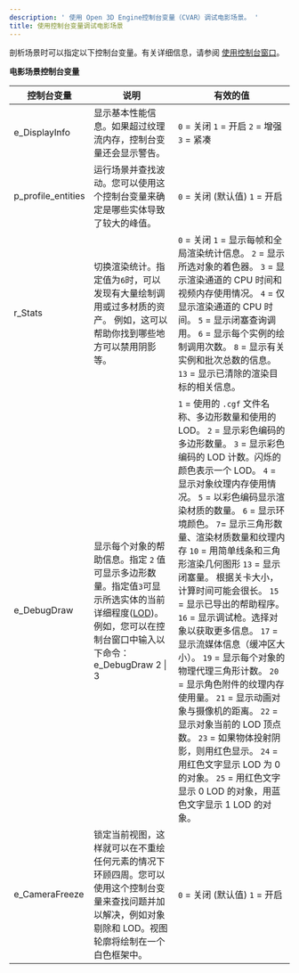 ```yaml
---
description: ' 使用 Open 3D Engine控制台变量（CVAR）调试电影场景。 '
title: 使用控制台变量调试电影场景
---
```


剖析场景时可以指定以下控制台变量。有关详细信息，请参阅 [使用控制台窗口](/docs/user-guide/editor/console/)。


**电影场景控制台变量**

| 控制台变量 | 说明 | 有效的值 |
| --- | --- | --- |
| e\_DisplayInfo |  显示基本性能信息。如果超过纹理流内存，控制台变量还会显示警告。  |  `0` = 关闭 `1` = 开启 `2` = 增强 `3` = 紧凑  |
| p\_profile\_entities |  运行场景并查找波动。您可以使用这个控制台变量来确定是哪些实体导致了较大的峰值。 |  `0` = 关闭 (默认值) `1` = 开启   |
| r\_Stats |  切换渲染统计。指定值为`6`时，可以发现有大量绘制调用或过多材质的资产。 例如，这可以帮助你找到哪些地方可以禁用阴影等。 |  `0` = 关闭 `1` = 显示每帧和全局渲染统计信息。 `2` = 显示所选对象的着色器。 `3` = 显示渲染通道的 CPU 时间和视频内存使用情况。 `4` = 仅显示渲染通道的 CPU 时间。 `5` = 显示闭塞查询调用。 `6` = 显示每个实例的绘制调用次数。 `8` = 显示有关实例和批次总数的信息。 `13` = 显示已清除的渲染目标的相关信息。  |
| e\_DebugDraw |  显示每个对象的帮助信息。指定 `2` 值可显示多边形数量。指定值`3`可显示所选实体的当前详细程度([LOD](/docs/user-guide/appendix/glossary#lod))。例如，您可以在控制台窗口中输入以下命令：  e\_DebugDraw 2 \| 3  |   `1` = 使用的 `.cgf` 文件名称、多边形数量和使用的 LOD。  `2` = 显示彩色编码的多边形数量。  `3` = 显示彩色编码的 LOD 计数。闪烁的颜色表示一个 LOD。  `4` = 显示对象纹理内存使用情况。  `5` = 以彩色编码显示渲染材质的数量。  `6` = 显示环境颜色。  `7`= 显示三角形数量、渲染材质数量和纹理内存 `10` = 用简单线条和三角形渲染几何图形 `13` = 显示闭塞量。  根据关卡大小，计算时间可能会很长。   `15` = 显示已导出的帮助程序。 `16` = 显示调试枪。选择对象以获取更多信息。 `17` = 显示流媒体信息（缓冲区大小）。 `19` = 显示每个对象的物理代理三角形计数。 `20` = 显示角色附件的纹理内存使用量。 `21` = 显示动画对象与摄像机的距离。 `22` = 显示对象当前的 LOD 顶点数。 `23` = 如果物体投射阴影，则用红色显示。 `24` = 用红色文字显示 LOD 为 0 的对象。 `25` = 用红色文字显示 0 LOD 的对象，用蓝色文字显示 1 LOD 的对象。 |
| e\_CameraFreeze |  锁定当前视图，这样就可以在不重绘任何元素的情况下环顾四周。您可以使用这个控制台变量来查找问题并加以解决，例如对象剔除和 LOD。视图轮廓将绘制在一个白色框架中。  |  `0` = 关闭 (默认值) `1` = 开启   |
